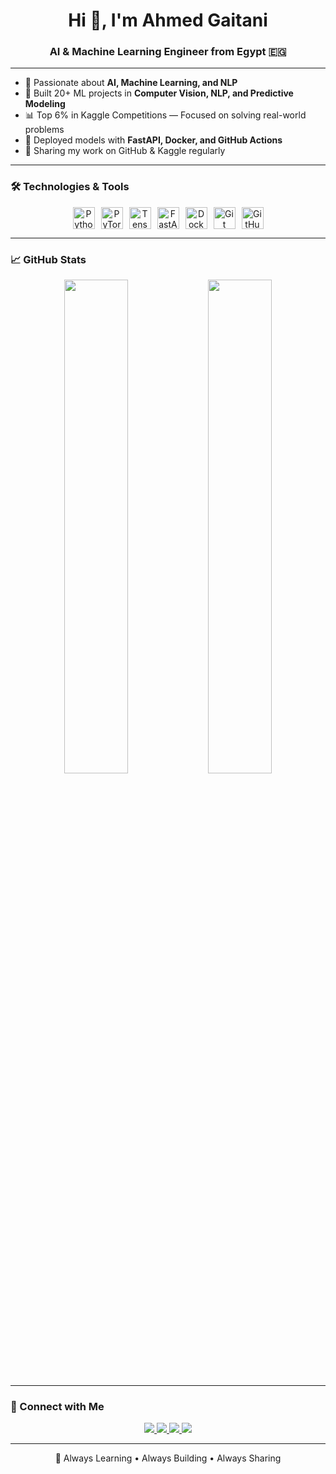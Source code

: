 <h1 align="center">Hi 👋, I'm Ahmed Gaitani</h1>
<h3 align="center">AI & Machine Learning Engineer from Egypt 🇪🇬</h3>

---

- 🧠 Passionate about **AI, Machine Learning, and NLP**
- 🧪 Built 20+ ML projects in **Computer Vision, NLP, and Predictive Modeling**
- 📊 Top 6% in Kaggle Competitions — Focused on solving real-world problems
- 🚀 Deployed models with **FastAPI, Docker, and GitHub Actions**
- 📂 Sharing my work on GitHub & Kaggle regularly

---

### 🛠️ Technologies & Tools

<div align="center" style="display: flex; justify-content: center; gap: 10px;">
  <img src="https://cdn.jsdelivr.net/gh/devicons/devicon/icons/python/python-original.svg" alt="Python" style="width: 35px; height: 35px;" />
  <img src="https://cdn.jsdelivr.net/gh/devicons/devicon/icons/pytorch/pytorch-original.svg" alt="PyTorch" style="width: 35px; height: 35px;" />
  <img src="https://cdn.jsdelivr.net/gh/devicons/devicon/icons/tensorflow/tensorflow-original.svg" alt="TensorFlow" style="width: 35px; height: 35px;" />
  <img src="https://cdn.jsdelivr.net/gh/devicons/devicon/icons/fastapi/fastapi-original.svg" alt="FastAPI" style="width: 35px; height: 35px;" />
  <img src="https://cdn.jsdelivr.net/gh/devicons/devicon/icons/docker/docker-original.svg" alt="Docker" style="width: 35px; height: 35px;" />
  <img src="https://cdn.jsdelivr.net/gh/devicons/devicon/icons/git/git-original.svg" alt="Git" style="width: 35px; height: 35px;" />
  <img src="https://cdn.jsdelivr.net/gh/devicons/devicon/icons/github/github-original.svg" alt="GitHub" style="width: 35px; height: 35px;" />
</div>


---

### 📈 GitHub Stats

<p align="center">
  <img src="https://github-readme-stats.vercel.app/api?username=Ahmadgatany&show_icons=true&theme=github_dark&hide_border=false" width="45%"/>
  <img src="https://github-readme-stats.vercel.app/api/top-langs/?username=Ahmadgatany&layout=compact&theme=github_dark&hide_border=false" width="45%"/>
</p>

---

### 🔗 Connect with Me

<p align="center">
  <a href="mailto:ahmadgatany@gmail.com">
    <img src="https://img.shields.io/badge/Gmail-D14836?style=for-the-badge&logo=gmail&logoColor=white" />
  </a>
  <a href="https://www.linkedin.com/in/ahmadgatany/" target="_blank">
    <img src="https://img.shields.io/badge/LinkedIn-0077B5?style=for-the-badge&logo=linkedin&logoColor=white" />
  </a>
  <a href="https://kaggle.com/ahmadgaitani" target="_blank">
    <img src="https://img.shields.io/badge/Kaggle-20BEFF?style=for-the-badge&logo=kaggle&logoColor=white" />
  </a>
  <a href="https://github.com/Ahmadgatany" target="_blank">
    <img src="https://img.shields.io/badge/GitHub-100000?style=for-the-badge&logo=github&logoColor=white" />
  </a>
</p>

---

<p align="center">
  🚀 Always Learning • Always Building • Always Sharing
</p>

